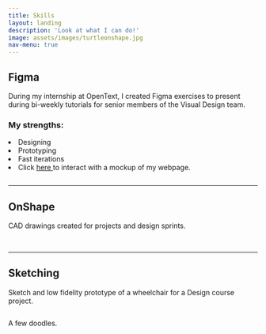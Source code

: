 ```yaml
---
title: Skills
layout: landing
description: 'Look at what I can do!'
image: assets/images/turtleonshape.jpg
nav-menu: true
---
```


<!-- Main -->
<div id="main">

<!-- One -->
<section id="one">
	<div class="inner">

<h2>Figma</h2>
<p>During my internship at OpenText, I created Figma exercises to present during bi-weekly tutorials for senior members of the Visual Design team.</p>
<div class="row">
	<h3>My strengths:</h3>
	<p><div class="6u$ 12u$(small)">
		<li>Designing</li>
		<li>Prototyping</li>
		<li>Fast iterations</li>
		<li>Click <a href="https://www.figma.com/proto/RQptk8jcMXGXQXRB8WJxIB/Prototype?node-id=4%3A77&scaling=scale-down&page-id=0%3A1&starting-point-node-id=4%3A77">here </a>to interact with a mockup of my webpage.</li>
	</div></p>
</div>

<span class="image fit"><img src="{% link/assets/images/skill figma.png %}" alt="" /></span>
<hr class="major"/>
		
<h2>OnShape</h2>
<p>CAD drawings created for projects and design sprints.</p>
<span class="image fit"><img src="{% link assets/images/pokeball.png %}" alt="" /></span>
<span class="image fit"><img src="{% link assets/images/more cad.png %}" alt="" /></span>

<hr class="major"/>
		
<h2>Sketching</h2>
<p>Sketch and low fidelity prototype of a wheelchair for a Design course project.</p>
<span class="image fit"><img src="{% link assets/images/tsts.png %}" alt="" /></span>
<p>A few doodles.</p>
<span class="image fit"><img src="{% link assets/images/doodles.png %}" alt="" /></span>
